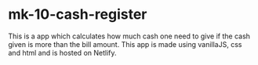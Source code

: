 # mk-10-cash-register
This is a app which calculates how much cash one need to give if the cash given
is more than the bill amount. This app is made using vanillaJS, css and html and is
hosted on Netlify.  
